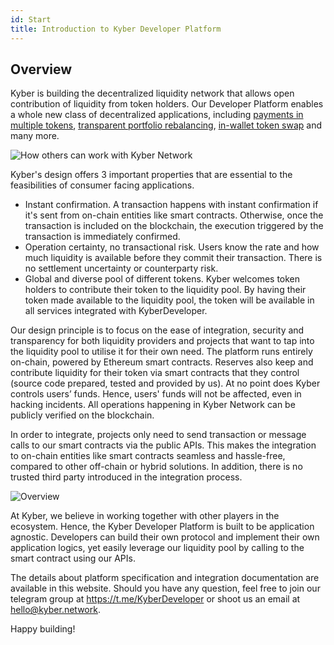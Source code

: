 ```yaml
---
id: Start
title: Introduction to Kyber Developer Platform
---
```

<!-- Platforms and applications of all sizes can tap into Kyber's decentralized liquidity network to power their liquidity needs, ranging from inter-token payments to portfolio rebalancing. -->

## Overview

Kyber is building the decentralized liquidity network that allows open contribution of liquidity from token holders. Our Developer Platform enables a whole new class of decentralized applications, including [payments in multiple tokens](VendorsUseCase), [transparent portfolio rebalancing](DappsUseCase), [in-wallet token swap](WalletsUseCase) and many more.

![How others can work with Kyber Network](/uploads/kyberusecases.png "Use Cases")

Kyber's design offers 3 important properties that are essential to the feasibilities of consumer facing applications.
* Instant confirmation. A transaction happens with instant confirmation if it's sent from on-chain entities like smart contracts. Otherwise, once the transaction is included on the blockchain, the execution triggered by the transaction is immediately confirmed.
* Operation certainty, no transactional risk. Users know the rate and how much liquidity is available before they commit their transaction. There is no settlement uncertainty or counterparty risk.
* Global and diverse pool of different tokens. Kyber welcomes token holders to contribute their token to the liquidity pool. By having their token made available to the liquidity pool, the token will be available in all services integrated with KyberDeveloper.

Our design principle is to focus on the ease of integration, security and transparency for both liquidity providers and projects that want to tap into the liquidity pool to utilise it for their own need. The platform runs entirely on-chain, powered by Ethereum smart contracts. Reserves also keep and contribute liquidity for their token via smart contracts that they control (source code prepared, tested and provided by us). At no point does Kyber controls users’ funds. Hence, users' funds will not be affected, even in hacking incidents. All operations happening in Kyber Network can be publicly verified on the blockchain.

In order to integrate, projects only need to send transaction or message calls to our smart contracts via the public APIs. This makes the integration to on-chain entities like smart contracts seamless and hassle-free, compared to other off-chain or hybrid solutions. In addition, there is no trusted third party introduced in the integration process.

![Overview](/uploads/overview.png "Overview")

At Kyber, we believe in working together with other players in the ecosystem. Hence, the Kyber Developer Platform is built to be application agnostic. Developers can build their own protocol and implement their own application logics, yet easily leverage our liquidity pool by calling to the smart contract using our APIs.

The details about platform specification and integration documentation are available in this website. Should you have any question, feel free to join our telegram group at https://t.me/KyberDeveloper or shoot us an email at hello@kyber.network.

Happy building!
